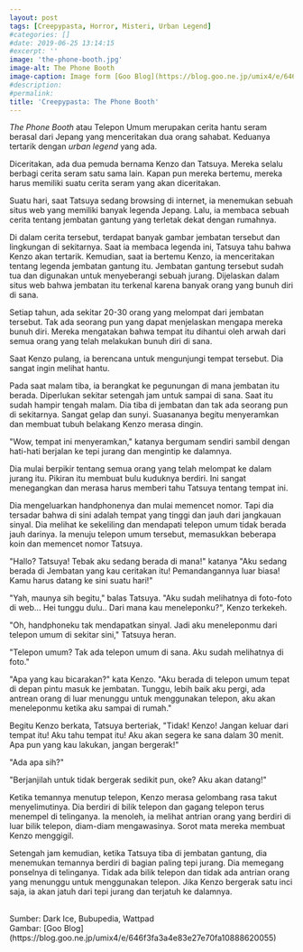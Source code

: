 ```yaml
---
layout: post
tags: [Creepypasta, Horror, Misteri, Urban Legend]
#categories: []
#date: 2019-06-25 13:14:15
#excerpt: ''
image: 'the-phone-booth.jpg'
image-alt: The Phone Booth
image-caption: Image form [Goo Blog](https://blog.goo.ne.jp/umix4/e/646f3fa3a4e83e27e70fa10888620055)
#description:
#permalink:
title: 'Creepypasta: The Phone Booth'
---
```


_The Phone Booth_ atau Telepon Umum merupakan cerita hantu seram berasal dari Jepang yang menceritakan dua orang sahabat. Keduanya tertarik dengan _urban legend_ yang ada.

Diceritakan, ada dua pemuda bernama Kenzo dan Tatsuya. Mereka selalu berbagi cerita seram satu sama lain. Kapan pun mereka bertemu, mereka harus memiliki suatu cerita seram yang akan diceritakan.

Suatu hari, saat Tatsuya sedang browsing di internet, ia menemukan sebuah situs web yang memiliki banyak legenda Jepang. Lalu, ia membaca sebuah cerita tentang jembatan gantung yang terletak dekat dengan rumahnya.

Di dalam cerita tersebut, terdapat banyak gambar jembatan tersebut dan lingkungan di sekitarnya. Saat ia membaca legenda ini, Tatsuya tahu bahwa Kenzo akan tertarik. Kemudian, saat ia bertemu Kenzo, ia menceritakan tentang legenda jembatan gantung itu. Jembatan gantung tersebut sudah tua dan digunakan untuk menyeberangi sebuah jurang. Dijelaskan dalam situs web bahwa jembatan itu terkenal karena banyak orang yang bunuh diri di sana.

Setiap tahun, ada sekitar 20-30 orang yang melompat dari jembatan tersebut. Tak ada seorang pun yang dapat menjelaskan mengapa mereka bunuh diri. Mereka mengatakan bahwa tempat itu dihantui oleh arwah dari semua orang yang telah melakukan bunuh diri di sana.

Saat Kenzo pulang, ia berencana untuk mengunjungi tempat tersebut. Dia sangat ingin melihat hantu.

Pada saat malam tiba, ia berangkat ke pegunungan di mana jembatan itu berada. Diperlukan sekitar setengah jam untuk sampai di sana. Saat itu sudah hampir tengah malam. Dia tiba di jembatan dan tak ada seorang pun di sekitarnya. Sangat gelap dan sunyi. Suasananya begitu menyeramkan dan membuat tubuh belakang Kenzo merasa dingin.

"Wow, tempat ini menyeramkan," katanya bergumam sendiri sambil dengan hati-hati berjalan ke tepi jurang dan mengintip ke dalamnya.

Dia mulai berpikir tentang semua orang yang telah melompat ke dalam jurang itu. Pikiran itu membuat bulu kuduknya berdiri. Ini sangat menegangkan dan merasa harus memberi tahu Tatsuya tentang tempat ini.

Dia mengeluarkan handphonenya dan mulai memencet nomor. Tapi dia tersadar bahwa di sini adalah tempat yang tinggi dan jauh dari jangkauan sinyal. Dia melihat ke sekeliling dan mendapati telepon umum tidak berada jauh darinya. Ia menuju telepon umum tersebut, memasukkan beberapa koin dan memencet nomor Tatsuya.

"Hallo? Tatsuya! Tebak aku sedang berada di mana!" katanya "Aku sedang berada di Jembatan yang kau ceritakan itu! Pemandangannya luar biasa! Kamu harus datang ke sini suatu hari!"

"Yah, maunya sih begitu," balas Tatsuya. "Aku sudah melihatnya di foto-foto di web... Hei tunggu dulu.. Dari mana kau meneleponku?", Kenzo terkekeh.

"Oh, handphoneku tak mendapatkan sinyal. Jadi aku meneleponmu dari telepon umum di sekitar sini," Tatsuya heran.

"Telepon umum? Tak ada telepon umum di sana. Aku sudah melihatnya di foto."

"Apa yang kau bicarakan?" kata Kenzo. "Aku berada di telepon umum tepat di depan pintu masuk ke jembatan. Tunggu, lebih baik aku pergi, ada antrean orang di luar menunggu untuk menggunakan telepon, aku akan meneleponmu ketika aku sampai di rumah."

Begitu Kenzo berkata, Tatsuya berteriak, "Tidak! Kenzo! Jangan keluar dari tempat itu! Aku tahu tempat itu! Aku akan segera ke sana dalam 30 menit. Apa pun yang kau lakukan, jangan bergerak!"

"Ada apa sih?"

"Berjanjilah untuk tidak bergerak sedikit pun, oke? Aku akan datang!"

Ketika temannya menutup telepon, Kenzo merasa gelombang rasa takut menyelimutinya. Dia berdiri di bilik telepon dan gagang telepon terus menempel di telinganya. Ia menoleh, ia melihat antrian orang yang berdiri di luar bilik telepon, diam-diam mengawasinya. Sorot mata mereka membuat Kenzo menggigil.

Setengah jam kemudian, ketika Tatsuya tiba di jembatan gantung, dia menemukan temannya berdiri di bagian paling tepi jurang. Dia memegang ponselnya di telinganya. Tidak ada bilik telepon dan tidak ada antrian orang yang menunggu untuk menggunakan telepon. Jika Kenzo bergerak satu inci saja, ia akan jatuh dari tepi jurang dan terjatuh ke dalamnya.


<br>
Sumber: Dark Ice, Bubupedia, Wattpad<br>
Gambar: [Goo Blog](https://blog.goo.ne.jp/umix4/e/646f3fa3a4e83e27e70fa10888620055)

